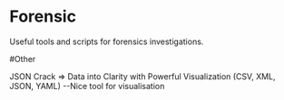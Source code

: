 # Forensic

Useful tools and scripts for forensics investigations.


#Other

JSON Crack => Data into Clarity with Powerful Visualization (CSV, XML, JSON, YAML) 
--Nice tool for visualisation
